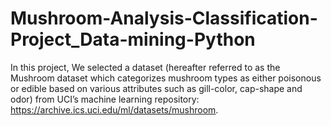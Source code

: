 # Mushroom-Analysis-Classification-Project_Data-mining-Python

In this project, We selected a dataset (hereafter referred to as the Mushroom dataset which categorizes mushroom types as either poisonous or edible based on various attributes such as gill-color, cap-shape and odor) from UCI’s machine learning repository: https://archive.ics.uci.edu/ml/datasets/mushroom. 
